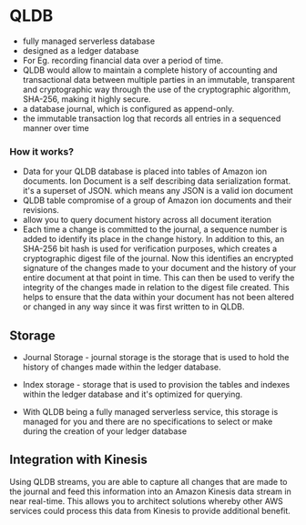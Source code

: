 # QLDB

* fully managed serverless database
* designed as a ledger database
* For Eg. recording financial data over a period of time. 
* QLDB would allow to maintain a complete history of accounting and transactional data between multiple parties in an immutable, transparent and cryptographic way through the use of the cryptographic algorithm, SHA-256, making it highly secure.
* a database journal, which is configured as append-only.
* the immutable transaction log that records all entries in a sequenced manner over time

### How it works?
* Data for your QLDB database is placed into tables of Amazon ion documents. Ion Document is a self describing data serialization format. it's a superset of JSON. which means any JSON is  a valid ion document
* QLDB table compromise of a group of Amazon ion documents and their revisions. 
* allow you to query document history across all document iteration
* Each time a change is committed to the journal, a sequence number is added to identify its place in the change history. In addition to this, an SHA-256 bit hash is used for verification purposes, which creates a cryptographic digest file of the journal. Now this identifies an encrypted signature of the changes made to your document and the history of your entire document at that point in time. This can then be used to verify the integrity of the changes made in relation to the digest file created. This helps to ensure that the data within your document has not been altered or changed in any way since it was first written to in QLDB.

## Storage
* Journal Storage - journal storage is the storage that is used to hold the history of changes made within the ledger database.
* Index storage - storage that is used to provision the tables and indexes within the ledger database and it's optimized for querying.

* With QLDB being a fully managed serverless service, this storage is managed for you and there are no specifications to select or make during the creation of your ledger database

## Integration with Kinesis
Using QLDB streams, you are able to capture all changes that are made to the journal and feed this information into an Amazon Kinesis data stream in near real-time.
This allows you to architect solutions whereby other AWS services could process this data from Kinesis to provide additional benefit.